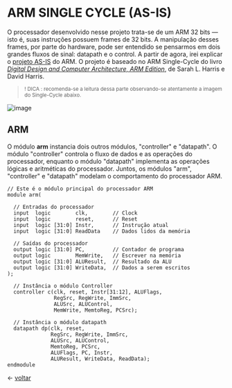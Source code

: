 # ARM SINGLE CYCLE (AS-IS)

O processador desenvolvido nesse projeto trata-se de um ARM 32 bits — isto é, suas instruções possuem frames de 32 bits. A manipulação desses frames, por parte do hardware, pode ser entendido se pensarmos em dois grandes fluxos de sinal: datapath e o control. A partir de agora, irei explicar o [projeto AS-IS](https://github.com/Batchuka/Projeto-ARM-Single-Cycle-IFES/blob/main/ArmSingleCycle/arm_single_AS_IS.sv) do ARM. O projeto é baseado no ARM Single-Cycle do livro [*Digital Design and Computer Architecture, ARM Edition*](https://www.amazon.com.br/Digital-Design-Computer-Architecture-English-ebook/dp/B00XHN8RI4/ref=sr_1_3?__mk_pt_BR=%C3%85M%C3%85%C5%BD%C3%95%C3%91&crid=2O6BFDVAZ5RH&keywords=harris+assembly+arm&qid=1672873390&sprefix=harris+assembly+ar%2Caps%2C230&sr=8-3), de Sarah L. Harris e David Harris.

> <sub>! DICA :  recomenda-se a leitura dessa parte observando-se atentamente a imagem do Single-Cycle abaixo.</sub>

![image](https://user-images.githubusercontent.com/66538880/210674620-4de346a3-292b-405a-9565-33519ffe27f7.png)

## ARM


O módulo **arm** instancia dois outros módulos, "controller" e "datapath". O módulo "controller" controla o fluxo de dados e as operações do processador, enquanto o módulo "datapath" implementa as operações lógicas e aritméticas do processador. Juntos, os módulos "arm", "controller" e "datapath" modelam o comportamento do processador ARM.

```
// Este é o módulo principal do processador ARM
module arm(
  
  // Entradas do processador
  input  logic        clk,        // Clock
  input  logic        reset,      // Reset
  input  logic [31:0] Instr,      // Instrução atual
  input  logic [31:0] ReadData    // Dados lidos da memória
  
  // Saídas do processador
  output logic [31:0] PC,         // Contador de programa
  output logic        MemWrite,   // Escrever na memória
  output logic [31:0] ALUResult,  // Resultado da ALU
  output logic [31:0] WriteData,  // Dados a serem escritos
);
  
  // Instância o módulo Controller
  controller c(clk, reset, Instr[31:12], ALUFlags, 
               RegSrc, RegWrite, ImmSrc, 
               ALUSrc, ALUControl,
               MemWrite, MemtoReg, PCSrc);
  
  // Instância o módulo datapath
  datapath dp(clk, reset, 
              RegSrc, RegWrite, ImmSrc,
              ALUSrc, ALUControl,
              MemtoReg, PCSrc,
              ALUFlags, PC, Instr,
              ALUResult, WriteData, ReadData);
endmodule
```


$\leftarrow$ [voltar](https://github.com/Batchuka/Projeto-ARM-Single-Cycle-IFES#sum%C3%A1rio)
